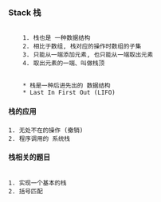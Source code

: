 

### Stack 栈

```

    1. 栈也是 一种数据结构
    2. 相比于数组, 栈对应的操作时数组的子集
    3. 只能从一端添加元素, 也只能从一端取出元素
    4. 取出元素的一端、叫做栈顶


    * 栈是一种后进先出的 数据结构
    * Last In First Out (LIFO)

```

#### 栈的应用

```
1. 无处不在的操作 (撤销)
2. 程序调用的 系统栈
```

#### 栈相关的题目

```

1. 实现一个基本的栈
2. 括号匹配


```